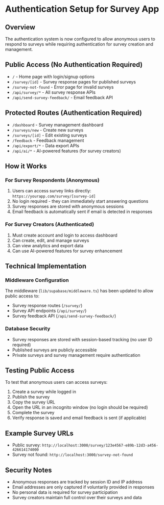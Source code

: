 # Authentication Setup for Survey App

## Overview
The authentication system is now configured to allow anonymous users to respond to surveys while requiring authentication for survey creation and management.

## Public Access (No Authentication Required)
- `/` - Home page with login/signup options
- `/survey/[id]` - Survey response pages for published surveys
- `/survey-not-found` - Error page for invalid surveys
- `/api/survey/*` - All survey response APIs
- `/api/send-survey-feedback/` - Email feedback API

## Protected Routes (Authentication Required)
- `/dashboard` - Survey management dashboard
- `/surveys/new` - Create new surveys
- `/surveys/[id]` - Edit existing surveys
- `/feedback` - Feedback management
- `/api/export/*` - Data export APIs
- `/api/ai/*` - AI-powered features (for survey creators)

## How it Works

### For Survey Respondents (Anonymous)
1. Users can access survey links directly: `https://yourapp.com/survey/[survey-id]`
2. No login required - they can immediately start answering questions
3. Survey responses are stored with anonymous sessions
4. Email feedback is automatically sent if email is detected in responses

### For Survey Creators (Authenticated)
1. Must create account and login to access dashboard
2. Can create, edit, and manage surveys
3. Can view analytics and export data
4. Can use AI-powered features for survey enhancement

## Technical Implementation

### Middleware Configuration
The middleware (`lib/supabase/middleware.ts`) has been updated to allow public access to:
- Survey response routes (`/survey/`)
- Survey API endpoints (`/api/survey/`)
- Survey feedback API (`/api/send-survey-feedback/`)

### Database Security
- Survey responses are stored with session-based tracking (no user ID required)
- Published surveys are publicly accessible
- Private surveys and survey management require authentication

## Testing Public Access

To test that anonymous users can access surveys:

1. Create a survey while logged in
2. Publish the survey
3. Copy the survey URL
4. Open the URL in an incognito window (no login should be required)
5. Complete the survey
6. Verify response is saved and email feedback is sent (if applicable)

## Example Survey URLs
- Public survey: `http://localhost:3000/survey/123e4567-e89b-12d3-a456-426614174000`
- Survey not found: `http://localhost:3000/survey-not-found`

## Security Notes
- Anonymous responses are tracked by session ID and IP address
- Email addresses are only captured if voluntarily provided in responses
- No personal data is required for survey participation
- Survey creators maintain full control over their surveys and data

